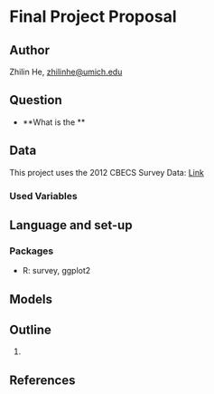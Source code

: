 # Final Project Proposal

## Author

Zhilin He, zhilinhe@umich.edu

## Question

 - **What is the **

## Data

This project uses the 2012 CBECS Survey Data:
[Link](https://www.eia.gov/consumption/commercial/data/2012/index.php)

### Used Variables





## Language and set-up

### Packages

 - R: survey, ggplot2

## Models



## Outline

1. 

## References


